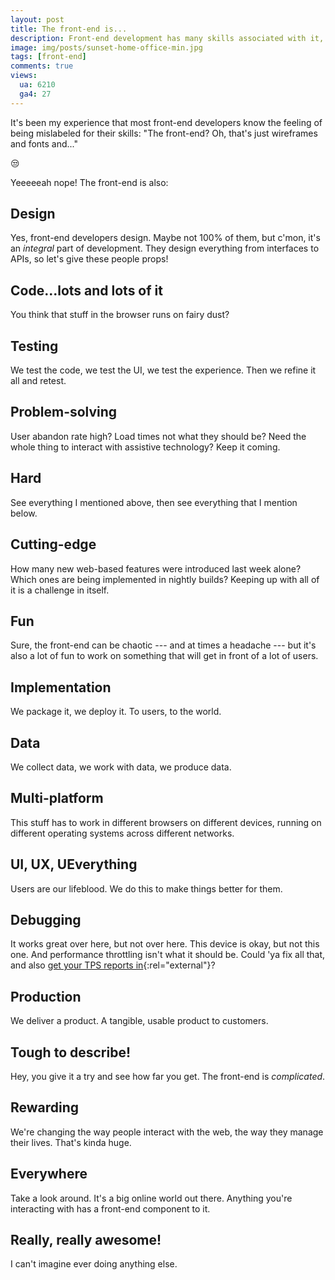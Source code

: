 ```yaml
---
layout: post
title: The front-end is...
description: Front-end development has many skills associated with it, and it's been my experience that the role is often misunderstood. The front-end is tough to describe, but here's a brief nod of recognition to just some of what developers do.
image: img/posts/sunset-home-office-min.jpg
tags: [front-end]
comments: true
views:
  ua: 6210
  ga4: 27
---
```


It's been my experience that most front-end developers know the feeling of being mislabeled for their skills: "The front-end? Oh, that's just wireframes and fonts and..."

<span role="img" aria-label="emoji unamused face">&#x1F612;</span>

Yeeeeeah nope! The front-end is also:

## Design

Yes, front-end developers design. Maybe not 100% of them, but c'mon, it's an _integral_ part of development. They design everything from interfaces to APIs, so let's give these people props!

## Code...lots and lots of it

You think that stuff in the browser runs on fairy dust?

## Testing

We test the code, we test the UI, we test the experience. Then we refine it all and retest.

## Problem-solving

User abandon rate high? Load times not what they should be? Need the whole thing to interact with assistive technology? Keep it coming.

## Hard

See everything I mentioned above, then see everything that I mention below.

## Cutting-edge

How many new web-based features were introduced last week alone? Which ones are being implemented in nightly builds? Keeping up with all of it is a challenge in itself.

## Fun

Sure, the front-end can be chaotic --- and at times a headache --- but it's also a lot of fun to work on something that will get in front of a lot of users.

## Implementation

We package it, we deploy it. To users, to the world.

## Data

We collect data, we work with data, we produce data.

## Multi-platform

This stuff has to work in different browsers on different devices, running on different operating systems across different networks.

## UI, UX, UEverything

Users are our lifeblood. We do this to make things better for them.

## Debugging

It works great over here, but not over here. This device is okay, but not this one. And performance throttling isn't what it should be. Could 'ya fix all that, and also [get your TPS reports in](https://www.youtube.com/watch?v=Fy3rjQGc6lA){:rel="external"}?

## Production

We deliver a product. A tangible, usable product to customers.

## Tough to describe!

Hey, you give it a try and see how far you get. The front-end is *complicated*.

## Rewarding

We're changing the way people interact with the web, the way they manage their lives. That's kinda huge.

## Everywhere

Take a look around. It's a big online world out there. Anything you're interacting with has a front-end component to it.

## Really, really awesome!

I can't imagine ever doing anything else.
